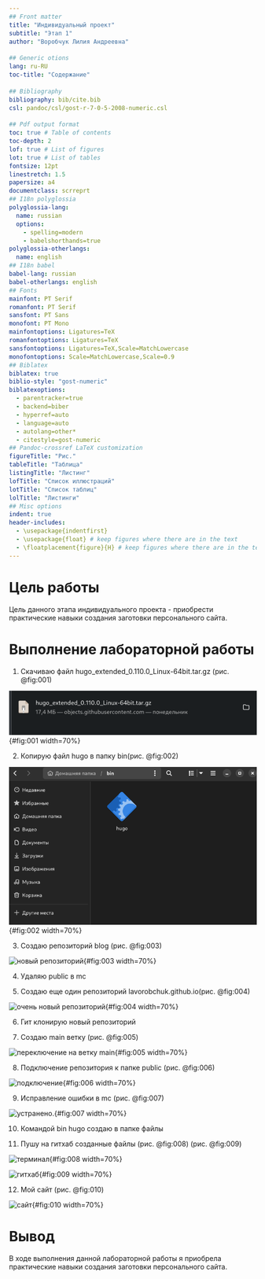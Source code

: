 ```yaml
---
## Front matter
title: "Индивидуальный проект"
subtitle: "Этап 1"
author: "Воробчук Лилия Андреевна"

## Generic otions
lang: ru-RU
toc-title: "Содержание"

## Bibliography
bibliography: bib/cite.bib
csl: pandoc/csl/gost-r-7-0-5-2008-numeric.csl

## Pdf output format
toc: true # Table of contents
toc-depth: 2
lof: true # List of figures
lot: true # List of tables
fontsize: 12pt
linestretch: 1.5
papersize: a4
documentclass: scrreprt
## I18n polyglossia
polyglossia-lang:
  name: russian
  options:
	- spelling=modern
	- babelshorthands=true
polyglossia-otherlangs:
  name: english
## I18n babel
babel-lang: russian
babel-otherlangs: english
## Fonts
mainfont: PT Serif
romanfont: PT Serif
sansfont: PT Sans
monofont: PT Mono
mainfontoptions: Ligatures=TeX
romanfontoptions: Ligatures=TeX
sansfontoptions: Ligatures=TeX,Scale=MatchLowercase
monofontoptions: Scale=MatchLowercase,Scale=0.9
## Biblatex
biblatex: true
biblio-style: "gost-numeric"
biblatexoptions:
  - parentracker=true
  - backend=biber
  - hyperref=auto
  - language=auto
  - autolang=other*
  - citestyle=gost-numeric
## Pandoc-crossref LaTeX customization
figureTitle: "Рис."
tableTitle: "Таблица"
listingTitle: "Листинг"
lofTitle: "Список иллюстраций"
lotTitle: "Список таблиц"
lolTitle: "Листинги"
## Misc options
indent: true
header-includes:
  - \usepackage{indentfirst}
  - \usepackage{float} # keep figures where there are in the text
  - \floatplacement{figure}{H} # keep figures where there are in the text
---
```


# Цель работы

Цель данного этапа индивидуального проекта - приобрести практические навыки создания заготовки персонального сайта.


# Выполнение лабораторной работы

1. Скачиваю файл hugo_extended_0.110.0_Linux-64bit.tar.gz (рис. @fig:001)

![файл](image/1.png){#fig:001 width=70%}

2. Копирую файл hugo в папку bin(рис. @fig:002)

![папка bin](image/2.png){#fig:002 width=70%}

3. Cоздаю репозиторий blog (рис. @fig:003)

![новый репозиторий](image/3.png){#fig:003 width=70%}

4. Удаляю public в mc

5. Cоздаю еще один репозиторий lavorobchuk.github.io(рис. @fig:004)

![очень новый репозиторий](image/3.png){#fig:004 width=70%}

6. Гит клонирую новый репозиторий

7. Создаю main ветку (рис. @fig:005)

![переключение на ветку main](image/4.png){#fig:005 width=70%}

8. Подключение репозитория к папке public (рис. @fig:006)

![подключение](image/5.png){#fig:006 width=70%}

9. Исправление ошибки в mc (рис. @fig:007)

![устранено.](image/6.png){#fig:007 width=70%}

10. Командой bin hugo cоздаю в папке файлы 

11. Пушу на гитхаб созданные файлы (рис. @fig:008) (рис. @fig:009)

![терминал](image/7.png){#fig:008 width=70%}

![гитхаб](image/8.png){#fig:009 width=70%}

12. Мой сайт (рис. @fig:010)

![сайт](image/9.png){#fig:010 width=70%}


# Вывод

В ходе выполнения данной лабораторной работы я приобрела практические навыки создания заготовки персонального сайта.

